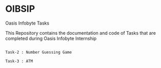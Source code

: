 # OIBSIP
Oasis Infobyte Tasks

This Repository contains the documentation and code of Tasks that are completed during Oasis Infobyte Internship

```shell

Task-2 : Number Guessing Game

Task-3 : ATM

```
